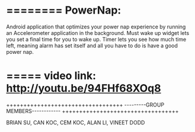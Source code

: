 ========
PowerNap:
========
Android application that optimizes your power nap experience by running an Accelerometer application in the background.
Must wake up widget lets you set a final time for you to wake up.
Timer lets you see how much time left, meaning alarm has set itself and all you have to do is have a good power nap.

=====
video link: http://youtu.be/94FHf68XOq8
=====

++++++++++++++++++++++++++++++++++
---------GROUP MEMBERS------------
++++++++++++++++++++++++++++++++++


BRIAN SU,
CAN KOC,
CEM KOC,
ALAN LI,
VINEET DODD

   